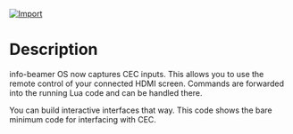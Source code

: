 [![Import](https://cdn.infobeamer.com/s/img/import.png)](https://info-beamer.com/use?url=https://github.com/info-beamer/package-cec-test)

# Description

info-beamer OS now captures CEC inputs. This allows you to use the remote
control of your connected HDMI screen. Commands are forwarded into the
running Lua code and can be handled there.

You can build interactive interfaces that way. This code shows the bare
minimum code for interfacing with CEC.
